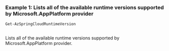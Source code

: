 ### Example 1: Lists all of the available runtime versions supported by Microsoft.AppPlatform provider
```powershell
Get-AzSpringCloudRuntimeVersion
```

```output
```

Lists all of the available runtime versions supported by Microsoft.AppPlatform provider.